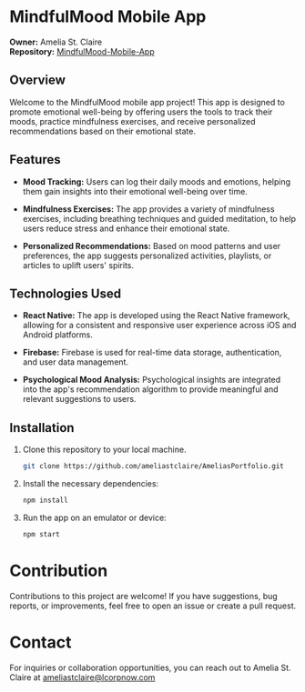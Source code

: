 # MindfulMood Mobile App

**Owner:** Amelia St. Claire  
**Repository:** [MindfulMood-Mobile-App](https://github.com/ameliastclaire/AmeliasPortfolio/tree/main/MindfulMood-Mobile-App)

## Overview

Welcome to the MindfulMood mobile app project! This app is designed to promote emotional well-being by offering users the tools to track their moods, practice mindfulness exercises, and receive personalized recommendations based on their emotional state.

## Features

- **Mood Tracking:** Users can log their daily moods and emotions, helping them gain insights into their emotional well-being over time.

- **Mindfulness Exercises:** The app provides a variety of mindfulness exercises, including breathing techniques and guided meditation, to help users reduce stress and enhance their emotional state.

- **Personalized Recommendations:** Based on mood patterns and user preferences, the app suggests personalized activities, playlists, or articles to uplift users' spirits.

## Technologies Used

- **React Native:** The app is developed using the React Native framework, allowing for a consistent and responsive user experience across iOS and Android platforms.

- **Firebase:** Firebase is used for real-time data storage, authentication, and user data management.

- **Psychological Mood Analysis:** Psychological insights are integrated into the app's recommendation algorithm to provide meaningful and relevant suggestions to users.

## Installation

1. Clone this repository to your local machine.
   
   ```bash
   git clone https://github.com/ameliastclaire/AmeliasPortfolio.git

2. Install the necessary dependencies:
   
   ```bash
   npm install

3. Run the app on an emulator or device:
   
   ```bash
   npm start


# Contribution

Contributions to this project are welcome! If you have suggestions, bug reports, or
improvements, feel free to open an issue or create a pull request.

# Contact

For inquiries or collaboration opportunities, you can reach out to Amelia St. Claire at
ameliastclaire@lcorpnow.com

